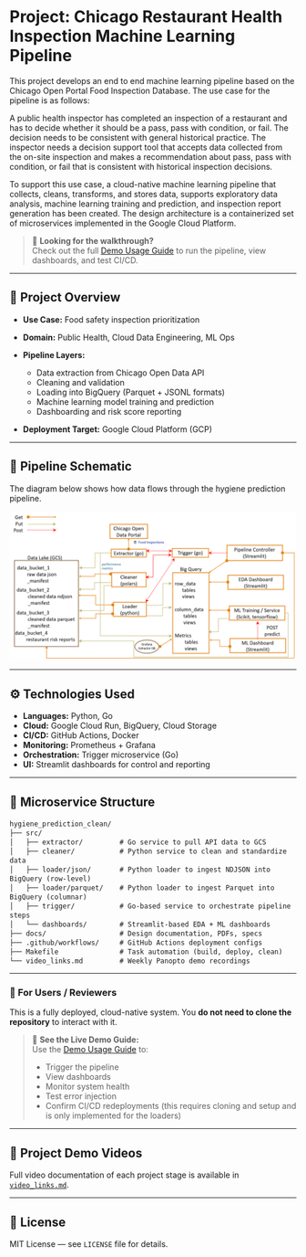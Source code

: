 # Project: Chicago Restaurant Health Inspection Machine Learning Pipeline 

This project develops an end to end machine learning pipeline based on the Chicago Open Portal Food Inspection Database. The use case for the pipeline is as follows:  

A public health inspector has completed an inspection of a restaurant and has to decide whether it should be a pass, pass with condition, or fail. The decision needs to be consistent with general historical practice. The inspector needs a decision support tool that accepts data collected from the on-site inspection and makes a recommendation about pass, pass with condition, or fail that is consistent with historical inspection decisions. 

To support this use case, a cloud-native machine learning pipeline that collects, cleans, transforms, and stores data, supports exploratory data analysis, machine learning training and prediction, and inspection report generation has been created. The design architecture is a containerized set of microservices implemented in the Google Cloud Platform.

> 📘 **Looking for the walkthrough?**  
> Check out the full [Demo Usage Guide](docs/demo_guide.md) to run the pipeline, view dashboards, and test CI/CD.


---

## 📆 Project Overview

* **Use Case:** Food safety inspection prioritization
* **Domain:** Public Health, Cloud Data Engineering, ML Ops
* **Pipeline Layers:**

  * Data extraction from Chicago Open Data API
  * Cleaning and validation
  * Loading into BigQuery (Parquet + JSONL formats)
  * Machine learning model training and prediction
  * Dashboarding and risk score reporting
* **Deployment Target:** Google Cloud Platform (GCP)

---

## 📆 Pipeline Schematic

The diagram below shows how data flows through the hygiene prediction pipeline.

![Pipeline Architecture](docs/pipeline_schematic.png)


---

## ⚙️ Technologies Used

* **Languages:** Python, Go
* **Cloud:** Google Cloud Run, BigQuery, Cloud Storage
* **CI/CD:** GitHub Actions, Docker
* **Monitoring:** Prometheus + Grafana
* **Orchestration:** Trigger microservice (Go)
* **UI:** Streamlit dashboards for control and reporting

---

## 📁 Microservice Structure

```
hygiene_prediction_clean/
├── src/
│   ├── extractor/         # Go service to pull API data to GCS
│   ├── cleaner/           # Python service to clean and standardize data
│   ├── loader/json/       # Python loader to ingest NDJSON into BigQuery (row-level)
│   ├── loader/parquet/    # Python loader to ingest Parquet into BigQuery (columnar)
│   ├── trigger/           # Go-based service to orchestrate pipeline steps
│   └── dashboards/        # Streamlit-based EDA + ML dashboards
├── docs/                  # Design documentation, PDFs, specs
├── .github/workflows/     # GitHub Actions deployment configs
├── Makefile               # Task automation (build, deploy, clean)
└── video_links.md         # Weekly Panopto demo recordings
```

---


### 👥 For Users / Reviewers

This is a fully deployed, cloud-native system. You **do not need to clone the repository** to interact with it.

> 📘 **See the Live Demo Guide:**  
> Use the [Demo Usage Guide](docs/demo_guide.md) to:
> - Trigger the pipeline
> - View dashboards
> - Monitor system health
> - Test error injection
> - Confirm CI/CD redeployments (this requires cloning and setup and is only implemented for the loaders)

---

## 📼 Project Demo Videos

Full video documentation of each project stage is available in [`video_links.md`](video_links.md).

---

## 📄 License

MIT License — see `LICENSE` file for details.
